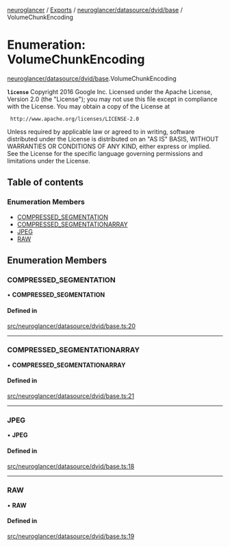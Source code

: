 [neuroglancer](../README.md) / [Exports](../modules.md) / [neuroglancer/datasource/dvid/base](../modules/neuroglancer_datasource_dvid_base.md) / VolumeChunkEncoding

# Enumeration: VolumeChunkEncoding

[neuroglancer/datasource/dvid/base](../modules/neuroglancer_datasource_dvid_base.md).VolumeChunkEncoding

**`license`**
Copyright 2016 Google Inc.
Licensed under the Apache License, Version 2.0 (the "License");
you may not use this file except in compliance with the License.
You may obtain a copy of the License at

     http://www.apache.org/licenses/LICENSE-2.0

Unless required by applicable law or agreed to in writing, software
distributed under the License is distributed on an "AS IS" BASIS,
WITHOUT WARRANTIES OR CONDITIONS OF ANY KIND, either express or implied.
See the License for the specific language governing permissions and
limitations under the License.

## Table of contents

### Enumeration Members

- [COMPRESSED\_SEGMENTATION](neuroglancer_datasource_dvid_base.VolumeChunkEncoding.md#compressed_segmentation)
- [COMPRESSED\_SEGMENTATIONARRAY](neuroglancer_datasource_dvid_base.VolumeChunkEncoding.md#compressed_segmentationarray)
- [JPEG](neuroglancer_datasource_dvid_base.VolumeChunkEncoding.md#jpeg)
- [RAW](neuroglancer_datasource_dvid_base.VolumeChunkEncoding.md#raw)

## Enumeration Members

### COMPRESSED\_SEGMENTATION

• **COMPRESSED\_SEGMENTATION**

#### Defined in

[src/neuroglancer/datasource/dvid/base.ts:20](https://github.com/ActiveBrainAtlas2/neuroglancer/blob/034b457d/src/neuroglancer/datasource/dvid/base.ts#L20)

___

### COMPRESSED\_SEGMENTATIONARRAY

• **COMPRESSED\_SEGMENTATIONARRAY**

#### Defined in

[src/neuroglancer/datasource/dvid/base.ts:21](https://github.com/ActiveBrainAtlas2/neuroglancer/blob/034b457d/src/neuroglancer/datasource/dvid/base.ts#L21)

___

### JPEG

• **JPEG**

#### Defined in

[src/neuroglancer/datasource/dvid/base.ts:18](https://github.com/ActiveBrainAtlas2/neuroglancer/blob/034b457d/src/neuroglancer/datasource/dvid/base.ts#L18)

___

### RAW

• **RAW**

#### Defined in

[src/neuroglancer/datasource/dvid/base.ts:19](https://github.com/ActiveBrainAtlas2/neuroglancer/blob/034b457d/src/neuroglancer/datasource/dvid/base.ts#L19)
